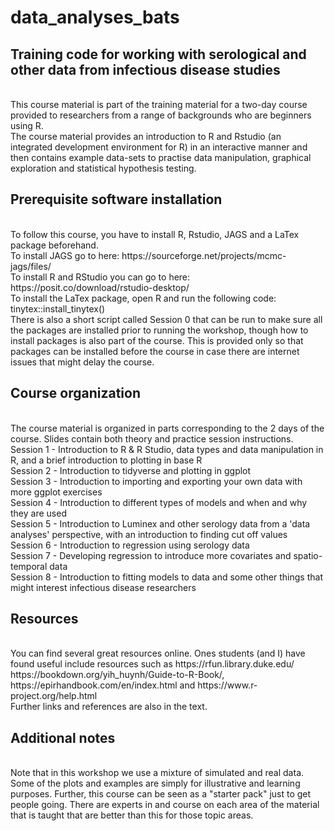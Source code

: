 # data_analyses_bats

## Training code for working with serological and other data from infectious disease studies
<br>
This course material is part of the training material for a two-day course provided to researchers from a range of backgrounds who are beginners using R.
<br>
The course material provides an introduction to R and Rstudio (an integrated development environment for R) in an interactive manner and then contains example data-sets to practise data manipulation, graphical exploration and statistical hypothesis testing.
<br>

## Prerequisite software installation
<br>
To follow this course, you have to install R, Rstudio, JAGS and a LaTex package beforehand.
<br>
To install JAGS go to here: https://sourceforge.net/projects/mcmc-jags/files/
<br>
To install R and RStudio you can go to here: https://posit.co/download/rstudio-desktop/
<br>
To install the LaTex package, open R and run the following code: tinytex::install_tinytex()
<br>
There is also a short script called Session 0 that can be run to make sure all the packages are installed prior to running the workshop, though how to install packages is also part of the course. This is provided only so that packages can be installed before the course in case there are internet issues that might delay the course.

## Course organization
<br>
The course material is organized in parts corresponding to the 2 days of the course. Slides contain both theory and practice session instructions. 
<br>
Session 1 - Introduction to R & R Studio, data types and data manipulation in R, and a brief introduction to plotting in base R<br>
Session 2 - Introduction to tidyverse and plotting in ggplot<br>
Session 3 - Introduction to importing and exporting your own data with more ggplot exercises<br>
Session 4 - Introduction to different types of models and when and why they are used<br>
Session 5 - Introduction to Luminex and other serology data from a 'data analyses' perspective, with an introduction to finding cut off values<br>
Session 6 - Introduction to regression using serology data<br>
Session 7 - Developing regression to introduce more covariates and spatio-temporal data<br>
Session 8 - Introduction to fitting models to data and some other things that might interest infectious disease researchers<br>

## Resources
<br>
You can find several great resources online. Ones students (and I) have found useful include resources such as https://rfun.library.duke.edu/ https://bookdown.org/yih_huynh/Guide-to-R-Book/, https://epirhandbook.com/en/index.html and https://www.r-project.org/help.html 
<br>
Further links and references are also in the text.

## Additional notes
<br>
Note that in this workshop we use a mixture of simulated and real data. Some of the plots and examples are simply for illustrative and learning purposes. Further, this course can be seen as a "starter pack" just to get people going. There are experts in and course on each area of the material that is taught that are better than this for those topic areas.
